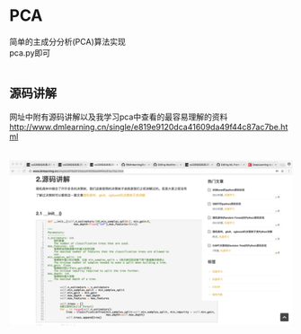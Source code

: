 # PCA
简单的主成分分析(PCA)算法实现
<br>
pca.py即可<br>
<br>



源码讲解
------
网址中附有源码讲解以及我学习pca中查看的最容易理解的资料
http://www.dmlearning.cn/single/e819e9120dca41609da49f44c87ac7be.html<br>
<br>
<br>
![image](https://github.com/RRdmlearning/Random-Forest/blob/master/ran.png)
